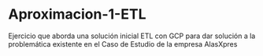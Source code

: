 # Aproximacion-1-ETL
Ejercicio que aborda una solución inicial ETL con GCP para dar solución a la problemática existente en el Caso de Estudio de la empresa AlasXpres
